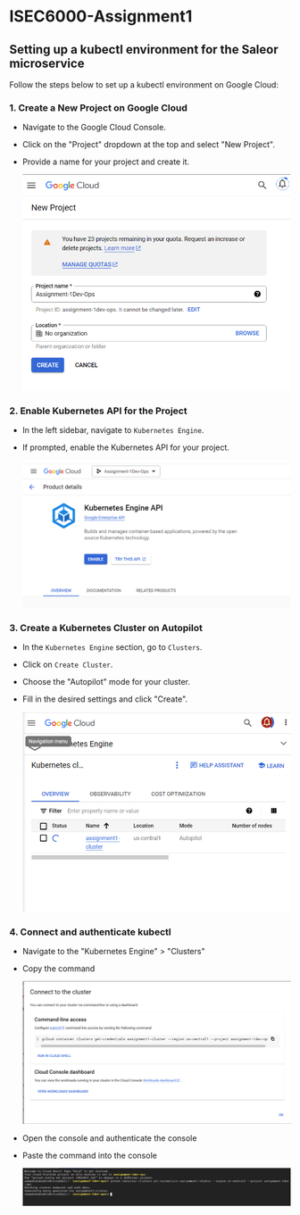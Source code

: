 # ISEC6000-Assignment1

## Setting up a kubectl environment for the Saleor microservice

Follow the steps below to set up a kubectl environment on Google Cloud:

### 1. Create a New Project on Google Cloud

- Navigate to the Google Cloud Console.
- Click on the "Project" dropdown at the top and select "New Project".
- Provide a name for your project and create it.

    ![Create Project](create-project.PNG)

### 2. Enable Kubernetes API for the Project

- In the left sidebar, navigate to `Kubernetes Engine`.
- If prompted, enable the Kubernetes API for your project.

    ![Enable Kubernetes API](enable-API-for-kubernetes.PNG)

### 3. Create a Kubernetes Cluster on Autopilot

- In the `Kubernetes Engine` section, go to `Clusters`.
- Click on `Create Cluster`.
- Choose the "Autopilot" mode for your cluster.
- Fill in the desired settings and click "Create".

    ![Create Autopilot Cluster](created-luster.PNG)

### 4. Connect and authenticate kubectl 
- Navigate to the "Kubernetes Engine" > "Clusters"
- Copy the command
  
    ![Create Autopilot Cluster](connect-cluster.PNG)
  
- Open the console and authenticate the console
- Paste the command into the console

    ![Create Autopilot Cluster](console-connect.PNG)

  


